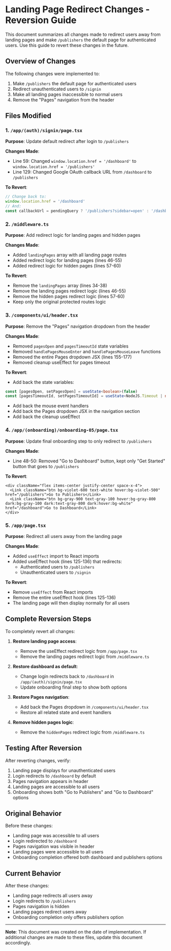 # Landing Page Redirect Changes - Reversion Guide

This document summarizes all changes made to redirect users away from landing pages and make `/publishers` the default page for authenticated users. Use this guide to revert these changes in the future.

## Overview of Changes

The following changes were implemented to:
1. Make `/publishers` the default page for authenticated users
2. Redirect unauthenticated users to `/signin`
3. Make all landing pages inaccessible to normal users
4. Remove the "Pages" navigation from the header

## Files Modified

### 1. `/app/(auth)/signin/page.tsx`
**Purpose**: Update default redirect after login to `/publishers`

**Changes Made**:
- Line 59: Changed `window.location.href = '/dashboard'` to `window.location.href = '/publishers'`
- Line 129: Changed Google OAuth callback URL from `/dashboard` to `/publishers`

**To Revert**:
```typescript
// Change back to:
window.location.href = '/dashboard'
// And:
const callbackUrl = pendingQuery ? '/publishers?sidebar=open' : '/dashboard'
```

### 2. `/middleware.ts`
**Purpose**: Add redirect logic for landing pages and hidden pages

**Changes Made**:
- Added `landingPages` array with all landing page routes
- Added redirect logic for landing pages (lines 46-55)
- Added redirect logic for hidden pages (lines 57-60)

**To Revert**:
- Remove the `landingPages` array (lines 34-38)
- Remove the landing pages redirect logic (lines 46-55)
- Remove the hidden pages redirect logic (lines 57-60)
- Keep only the original protected routes logic

### 3. `/components/ui/header.tsx`
**Purpose**: Remove the "Pages" navigation dropdown from the header

**Changes Made**:
- Removed `pagesOpen` and `pagesTimeoutId` state variables
- Removed `handlePagesMouseEnter` and `handlePagesMouseLeave` functions
- Removed the entire Pages dropdown JSX (lines 155-177)
- Removed cleanup useEffect for pages timeout

**To Revert**:
- Add back the state variables:
```typescript
const [pagesOpen, setPagesOpen] = useState<boolean>(false)
const [pagesTimeoutId, setPagesTimeoutId] = useState<NodeJS.Timeout | null>(null)
```
- Add back the mouse event handlers
- Add back the Pages dropdown JSX in the navigation section
- Add back the cleanup useEffect

### 4. `/app/(onboarding)/onboarding-05/page.tsx`
**Purpose**: Update final onboarding step to only redirect to `/publishers`

**Changes Made**:
- Line 48-50: Removed "Go to Dashboard" button, kept only "Get Started" button that goes to `/publishers`

**To Revert**:
```tsx
<div className="flex items-center justify-center space-x-4">
  <Link className="btn bg-violet-600 text-white hover:bg-violet-500" href="/publishers">Go to Publishers</Link>
  <Link className="btn bg-gray-900 text-gray-100 hover:bg-gray-800 dark:bg-gray-100 dark:text-gray-800 dark:hover:bg-white" href="/dashboard">Go to Dashboard</Link>
</div>
```

### 5. `/app/page.tsx`
**Purpose**: Redirect all users away from the landing page

**Changes Made**:
- Added `useEffect` import to React imports
- Added useEffect hook (lines 125-136) that redirects:
  - Authenticated users to `/publishers`
  - Unauthenticated users to `/signin`

**To Revert**:
- Remove `useEffect` from React imports
- Remove the entire useEffect hook (lines 125-136)
- The landing page will then display normally for all users

## Complete Reversion Steps

To completely revert all changes:

1. **Restore landing page access**:
   - Remove the useEffect redirect logic from `/app/page.tsx`
   - Remove the landing pages redirect logic from `/middleware.ts`

2. **Restore dashboard as default**:
   - Change login redirects back to `/dashboard` in `/app/(auth)/signin/page.tsx`
   - Update onboarding final step to show both options

3. **Restore Pages navigation**:
   - Add back the Pages dropdown in `/components/ui/header.tsx`
   - Restore all related state and event handlers

4. **Remove hidden pages logic**:
   - Remove the `hiddenPages` redirect logic from `/middleware.ts`

## Testing After Reversion

After reverting changes, verify:
1. Landing page displays for unauthenticated users
2. Login redirects to `/dashboard` by default
3. Pages navigation appears in header
4. Landing pages are accessible to all users
5. Onboarding shows both "Go to Publishers" and "Go to Dashboard" options

## Original Behavior

Before these changes:
- Landing page was accessible to all users
- Login redirected to `/dashboard`
- Pages navigation was visible in header
- Landing pages were accessible to all users
- Onboarding completion offered both dashboard and publishers options

## Current Behavior

After these changes:
- Landing page redirects all users away
- Login redirects to `/publishers`
- Pages navigation is hidden
- Landing pages redirect users away
- Onboarding completion only offers publishers option

---

**Note**: This document was created on the date of implementation. If additional changes are made to these files, update this document accordingly.
